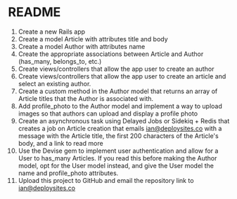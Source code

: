 # README

1. Create a new Rails app
2. Create a model Article with attributes title and body
3. Create a model Author with attributes name
4. Create the appropriate associations between Article and Author (has_many, belongs_to, etc.)
5. Create views/controllers that allow the app user to create an author
6. Create views/controllers that allow the app user to create an article and select an existing author.
7. Create a custom method in the Author model that returns an array of Article titles that the Author is associated with.
9. Add profile_photo to the Author model and implement a way to upload images so that authors can upload and display a profile photo
10. Create an asynchronous task using Delayed Jobs or Sidekiq + Redis that creates a job on Article creation that emails ian@deploysites.co with a message with the Article title, the first 200 characters of the Article's body, and a link to read more
11. Use the Devise gem to implement user authentication and allow for a User to has_many Articles. If you read this before making the Author model, opt for the User model instead, and give the User model the name and profile_photo attributes.
12. Upload this project to GitHub and email the repository link to ian@deploysites.co
